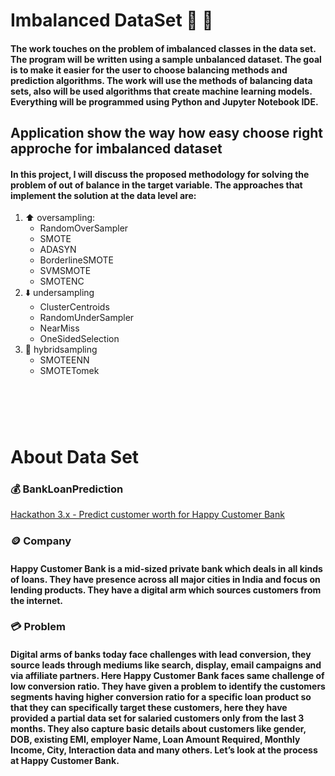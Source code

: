 
#  Imbalanced DataSet 🐘 🐁
#### The work touches on the problem of imbalanced classes in the data set. The program will be written using a sample unbalanced dataset. The goal is to make it easier for the user to choose balancing methods and prediction algorithms. The work will use the methods of balancing data sets, also will be used algorithms that create machine learning models. Everything will be programmed using Python and Jupyter Notebook IDE.

## Application show the way how easy choose right approche for imbalanced dataset
#### In this project, I will discuss the proposed methodology for solving the problem of out of balance in the target variable. The approaches that implement the solution at the data level are:
1. ⬆️ oversampling:
     - RandomOverSampler
     - SMOTE
     - ADASYN
     - BorderlineSMOTE
     - SVMSMOTE
     - SMOTENC
2. ⬇️ undersampling
     - ClusterCentroids 
     - RandomUnderSampler
     - NearMiss
     - OneSidedSelection
2. 🔀 hybridsampling
     - SMOTEENN
     - SMOTETomek

# <br>
# About Data Set
### 💰 BankLoanPrediction 
[Hackathon 3.x - Predict customer worth for Happy Customer Bank](https://discuss.analyticsvidhya.com/t/hackathon-3-x-predict-customer-worth-for-happy-customer-bank/3802)
<br>
###  🪙 Company
#### Happy Customer Bank is a mid-sized private bank which deals in all kinds of loans. They have presence across all major cities in India and focus on lending products. They have a digital arm which sources customers from the internet.
###  💳 Problem
#### Digital arms of banks today face challenges with lead conversion, they source leads through mediums like search, display, email campaigns and via affiliate partners. Here Happy Customer Bank faces same challenge of low conversion ratio. They have given a problem to identify the customers segments having higher conversion ratio for a specific loan product so that they can specifically target these customers, here they have provided a partial data set for salaried customers only from the last 3 months. They also capture basic details about customers like gender, DOB, existing EMI, employer Name, Loan Amount Required, Monthly Income, City, Interaction data and many others. Let’s look at the process at Happy Customer Bank.
